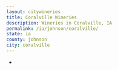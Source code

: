 ```yaml
---
layout: citywineries
title: Coralville Wineries
description: Wineries in Coralville, IA
permalink: /ia/johnson/coralville/
state: ia
county: johnson
city: coralville
---
```

-
